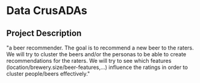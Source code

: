 
# Data CrusADAs

## Project Description

"a beer recommender. The goal is to recommend a new beer to the raters. We will try to cluster the beers and/or the personas to be able to create recommendations for the raters. We will try to see which features (location/brewery.size/beer-features,...) influence the ratings in order to cluster people/beers effectively."
